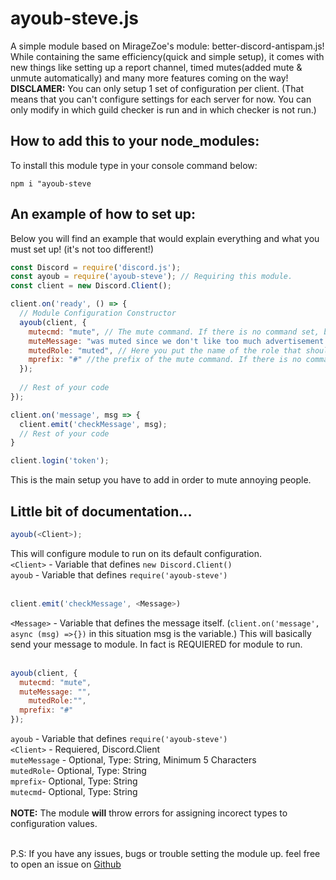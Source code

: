 # ayoub-steve.js
A simple module based on MirageZoe's module: better-discord-antispam.js! While containing the same efficiency(quick and simple setup), it comes with new things like setting up a report channel, timed mutes(added mute & unmute automatically) and many more features coming on the way!
**DISCLAMER:** You can only setup 1 set of configuration per client. (That means that you can't configure settings for each server for now. You can only modify in which guild checker is run and in which checker is not run.) 


## How to add this to your node_modules:
To install this module type in your console command below:
```
npm i "ayoub-steve
```

## An example of how to set up:
Below you will find an example that would explain everything and what you must set up! (it's not too different!)

```js
const Discord = require('discord.js');
const ayoub = require('ayoub-steve'); // Requiring this module.
const client = new Discord.Client();

client.on('ready', () => {
  // Module Configuration Constructor
  ayoub(client, {
    mutecmd: "mute", // The mute command. If there is no command set, by default.
    muteMessage: "was muted since we don't like too much advertisement type people!",
    mutedRole: "muted", // Here you put the name of the role that should not let people write or anything else in your server. If there is no role set, by default, the module will attempt to create the role for you & set it correctly for every channel in your server. It will be named "muted".
    mprefix: "#" //the prefix of the mute command. If there is no command set, by default.
  });
      
  // Rest of your code
});

client.on('message', msg => {
  client.emit('checkMessage', msg);
  // Rest of your code
}

client.login('token');
```
This is the main setup you have to add in order to mute annoying people.

## Little bit of documentation...

```js
ayoub(<Client>);
```
This will configure module to run on its default configuration.<br>
`<Client>` - Variable that defines `new Discord.Client()`<br>
`ayoub` - Variable that defines `require('ayoub-steve')` <br>
<br>
```js
client.emit('checkMessage', <Message>)
```
`<Message>` - Variable that defines the message itself. (`client.on('message', async (msg) =>{})` in this situation msg is the <Message> variable.)
This will basically send your message to module. In fact is REQUIERED for module to run.<br>
<br>
```js
ayoub(client, {
  mutecmd: "mute",
  muteMessage: "",
	mutedRole:"",
  mprefix: "#"
});
```
`ayoub` - Variable that defines `require('ayoub-steve')` <br>
`<Client>` - Requiered, Discord.Client<br>
`muteMessage` - Optional, Type: String, Minimum 5 Characters<br>
`mutedRole`- Optional, Type: String<br>
`mprefix`- Optional, Type: String<br>
`mutecmd`- Optional, Type: String<br>
<br>
**NOTE:** The module **will** throw errors for assigning incorect types to configuration values.<br>
<br>

P.S: If you have any issues, bugs or trouble setting the module up. feel free to open an issue on [Github](https://github.com/discordayoub289/ayoub-steve)